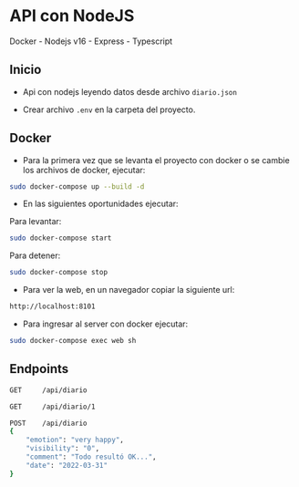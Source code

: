 # API con NodeJS

Docker - Nodejs v16 - Express - Typescript

## Inicio

- Api con nodejs leyendo datos desde archivo `diario.json`

- Crear archivo `.env` en la carpeta del proyecto.


## Docker

- Para la primera vez que se levanta el proyecto con docker o se cambie los archivos de docker, ejecutar:
 
```bash
sudo docker-compose up --build -d
```

- En las siguientes oportunidades ejecutar:

Para levantar:
```bash
sudo docker-compose start
```
Para detener:
```bash
sudo docker-compose stop
```

- Para ver la web, en un navegador copiar la siguiente url:
```bash
http://localhost:8101
```
- Para ingresar al server con docker ejecutar:
```bash
sudo docker-compose exec web sh
```

## Endpoints
```bash
GET     /api/diario
```
```bash
GET     /api/diario/1
```
```bash
POST    /api/diario
{
    "emotion": "very happy",
    "visibility": "0",
    "comment": "Todo resultó OK...",
    "date": "2022-03-31"
}
```